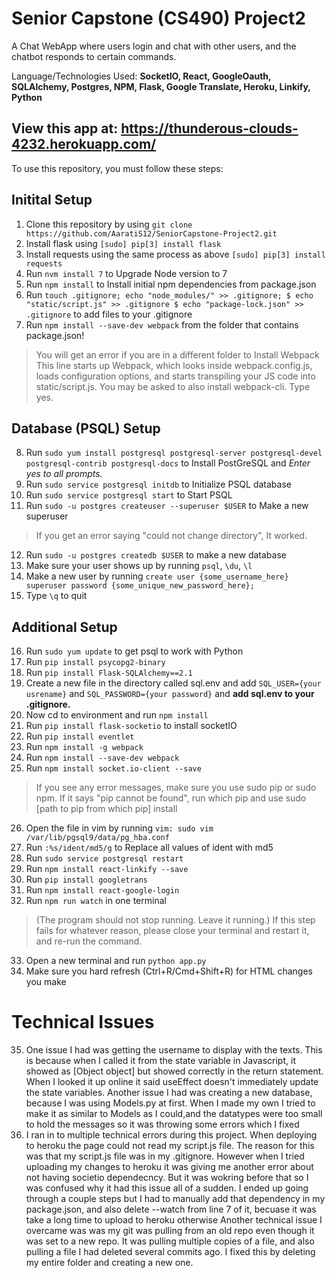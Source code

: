 
# Senior Capstone (CS490) Project2
A Chat WebApp where users login and chat with other users, and the chatbot responds to certain commands.

Language/Technologies Used: **SocketIO, React, GoogleOauth, SQLAlchemy, Postgres, NPM,  Flask, Google Translate, Heroku, Linkify, Python**
## View this app at: https://thunderous-clouds-4232.herokuapp.com/
To use this repository, you must follow these steps:
## Initital Setup
1) Clone this repository by using `git clone https://github.com/AaratiS12/SeniorCapstone-Project2.git`
2) Install flask using `[sudo] pip[3] install flask`
3) Install requests using the same process as above `[sudo] pip[3] install requests`
4) Run `nvm install 7` to Upgrade Node version to 7
5) Run `npm install` to Install initial npm dependencies from package.json
6) Run `touch .gitignore; echo "node_modules/" >> .gitignore; $ echo "static/script.js" >> .gitignore $ echo "package-lock.json" >> .gitignore` to add files to your .gitignore
7) Run `npm install --save-dev webpack` from the folder that contains package.json! 
> You will get an error if you are in a different folder to Install Webpack
This line starts up Webpack, which looks inside webpack.config.js, loads configuration options, and starts transpiling your JS code into static/script.js. You may be asked to also install webpack-cli. Type yes.
## Database (PSQL) Setup
8) Run `sudo yum install postgresql postgresql-server postgresql-devel postgresql-contrib postgresql-docs` to Install PostGreSQL and *Enter yes to all prompts.*
9) Run `sudo service postgresql initdb` to Initialize PSQL database
10) Run `sudo service postgresql start` to  Start PSQL
11) Run `sudo -u postgres createuser --superuser $USER` to Make a new superuser
> If you get an error saying "could not change directory", It worked.
12) Run `sudo -u postgres createdb $USER` to make a new database
13) Make sure your user shows up by running `psql`, `\du`, `\l` 
14) Make a new user by running `create user {some_username_here} superuser password {some_unique_new_password_here};`
15) Type `\q` to quit
## Additional Setup
16) Run `sudo yum update` to get psql to work with Python
17) Run `pip install psycopg2-binary`
18) Run `pip install Flask-SQLAlchemy==2.1`
19) Create a new file in the directory called sql.env and add `SQL_USER={your usrename}` and `SQL_PASSWORD={your password}` and **add sql.env to your .gitignore.**
20) Now cd to environment and run `npm install`
21) Run `pip install flask-socketio` to install socketIO
22) Run `pip install eventlet`
23) Run `npm install -g webpack`
24) Run `npm install --save-dev webpack`
25) Run `npm install socket.io-client --save`
>If you see any error messages, make sure you use sudo pip or sudo npm. If it says "pip cannot be found", run which pip and use sudo [path to pip from which pip] install
26) Open the file in vim by running `vim: sudo vim /var/lib/pgsql9/data/pg_hba.conf`
27) Run `:%s/ident/md5/g` to Replace all values of ident with md5
28) Run `sudo service postgresql restart`
29) Run `npm install react-linkify --save`
30) Run `pip install googletrans`
31) Run `npm install react-google-login`
32) Run `npm run watch` in one terminal 
> (The program should not stop running. Leave it running.) If this step fails for whatever reason, please close your terminal and restart it, and re-run the command.
33) Open a new terminal and run `python app.py`
34) Make sure you hard refresh (Ctrl+R/Cmd+Shift+R) for HTML changes you make
# Technical Issues
35) One issue I had was getting the username to display with the texts. This is because when I called it from the state variable in Javascript, it showed as 
[Object object] but showed correctly in the return statement. When I looked it up online it said useEffect doesn't immediately update the state variables.
Another issue I had was creating a new database, because I was using Models.py at first. When I made my own I tried to make it as similar to Models as I could,and the datatypes were too small to hold the messages so it was throwing some errors which I fixed
36) I ran in to multiple technical errors during this project. When deploying to heroku the page could not read my script.js file. The reason for this was that my script.js file was in my .gitignore. However when I tried uploading my changes to heroku it was giving me another error about not having societio dependecncy. But it was wokring before that so I was confused why it had this issue all of a sudden. I ended up going through a couple steps but I had to manually add that dependency in my package.json, and also delete --watch from line 7 of it, becuase it was take a long time to upload to heroku otherwise
Another technical issue I overcame was was my git was pulling from an old repo even though it was set to a new repo. It was pulling multiple copies of a file, and also pulling a file I had deleted several commits ago. I fixed this by deleting my entire folder and creating a new one.

